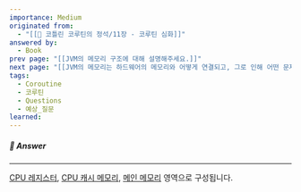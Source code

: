 ```yaml
---
importance: Medium
originated from:
  - "[[📘 코틀린 코루틴의 정석/11장 - 코루틴 심화]]"
answered by:
  - Book
prev page: "[[JVM의 메모리 구조에 대해 설명해주세요.]]"
next page: "[[JVM의 메모리는 하드웨어의 메모리와 어떻게 연결되고, 그로 인해 어떤 문제가 발생할 수 있나요?]]"
tags:
  - Coroutine
  - 코루틴
  - Questions
  - 예상_질문
learned:
---
```

##### 💬 Answer
---
[CPU 레지스터](CPU%20레지스터.md), [CPU 캐시 메모리](CPU%20캐시%20메모리.md), [메인 메모리](메인%20메모리.md) 영역으로 구성됩니다.
